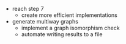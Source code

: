 - reach step 7
    - create more efficient implementations
- generate multiway graphs
    - implement a graph isomorphism check
    - automate writing results to a file

